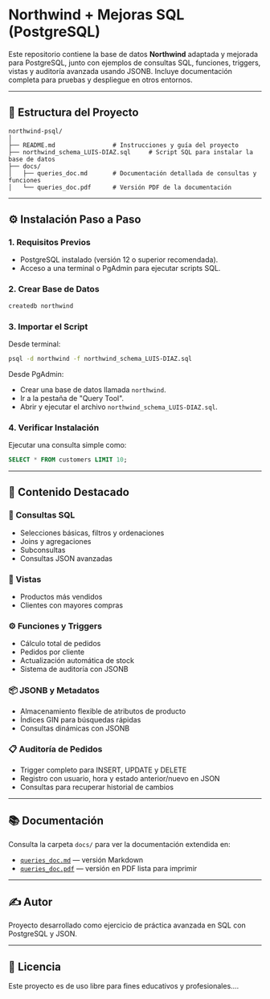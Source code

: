 
# Northwind + Mejoras SQL (PostgreSQL)

Este repositorio contiene la base de datos **Northwind** adaptada y mejorada para PostgreSQL, junto con ejemplos de consultas SQL, funciones, triggers, vistas y auditoría avanzada usando JSONB. Incluye documentación completa para pruebas y despliegue en otros entornos.

---

## 📁 Estructura del Proyecto

```
northwind-psql/
│
├── README.md                # Instrucciones y guía del proyecto
├── northwind_schema_LUIS-DIAZ.sql     # Script SQL para instalar la base de datos
├── docs/                    
│   ├── queries_doc.md       # Documentación detallada de consultas y funciones
│   └── queries_doc.pdf      # Versión PDF de la documentación
```

---

## ⚙️ Instalación Paso a Paso

### 1. Requisitos Previos

- PostgreSQL instalado (versión 12 o superior recomendada).
- Acceso a una terminal o PgAdmin para ejecutar scripts SQL.

### 2. Crear Base de Datos

```bash
createdb northwind
```

### 3. Importar el Script

Desde terminal:

```bash
psql -d northwind -f northwind_schema_LUIS-DIAZ.sql
```

Desde PgAdmin:

- Crear una base de datos llamada `northwind`.
- Ir a la pestaña de "Query Tool".
- Abrir y ejecutar el archivo `northwind_schema_LUIS-DIAZ.sql`.

### 4. Verificar Instalación

Ejecutar una consulta simple como:

```sql
SELECT * FROM customers LIMIT 10;
```

---

## 📄 Contenido Destacado

### 🔎 Consultas SQL

- Selecciones básicas, filtros y ordenaciones
- Joins y agregaciones
- Subconsultas
- Consultas JSON avanzadas

### 👀 Vistas

- Productos más vendidos
- Clientes con mayores compras

### ⚙️ Funciones y Triggers

- Cálculo total de pedidos
- Pedidos por cliente
- Actualización automática de stock
- Sistema de auditoría con JSONB

### 📦 JSONB y Metadatos

- Almacenamiento flexible de atributos de producto
- Índices GIN para búsquedas rápidas
- Consultas dinámicas con JSONB

### 📋 Auditoría de Pedidos

- Trigger completo para INSERT, UPDATE y DELETE
- Registro con usuario, hora y estado anterior/nuevo en JSON
- Consultas para recuperar historial de cambios

---

## 📚 Documentación

Consulta la carpeta `docs/` para ver la documentación extendida en:

- [`queries_doc.md`](./docs/queries_doc.md) — versión Markdown
- [`queries_doc.pdf`](./docs/queries_doc.pdf) — versión en PDF lista para imprimir

---

## ✍️ Autor

Proyecto desarrollado como ejercicio de práctica avanzada en SQL con PostgreSQL y JSON.

---

## 🪪 Licencia

Este proyecto es de uso libre para fines educativos y profesionales....
